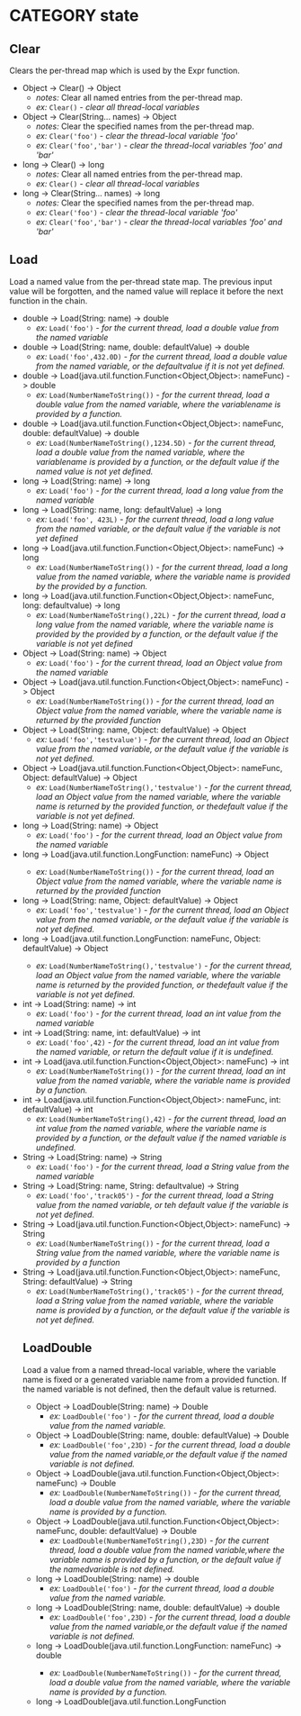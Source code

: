 # CATEGORY state
## Clear

Clears the per-thread map which is used by the Expr function.

- Object -> Clear() -> Object
  - *notes:* Clear all named entries from the per-thread map.
  - *ex:* `Clear()` - *clear all thread-local variables*
- Object -> Clear(String... names) -> Object
  - *notes:* Clear the specified names from the per-thread map.
  - *ex:* `Clear('foo')` - *clear the thread-local variable 'foo'*
  - *ex:* `Clear('foo','bar')` - *clear the thread-local variables 'foo' and 'bar'*
- long -> Clear() -> long
  - *notes:* Clear all named entries from the per-thread map.
  - *ex:* `Clear()` - *clear all thread-local variables*
- long -> Clear(String... names) -> long
  - *notes:* Clear the specified names from the per-thread map.
  - *ex:* `Clear('foo')` - *clear the thread-local variable 'foo'*
  - *ex:* `Clear('foo','bar')` - *clear the thread-local variables 'foo' and 'bar'*

## Load

Load a named value from the per-thread state map.
The previous input value will be forgotten, and the named value will replace it
before the next function in the chain.

- double -> Load(String: name) -> double
  - *ex:* `Load('foo')` - *for the current thread, load a double value from the named variable*
- double -> Load(String: name, double: defaultValue) -> double
  - *ex:* `Load('foo',432.0D)` - *for the current thread, load a double value from the named variable, or the defaultvalue if it is not yet defined.*
- double -> Load(java.util.function.Function<Object,Object>: nameFunc) -> double
  - *ex:* `Load(NumberNameToString())` - *for the current thread, load a double value from the named variable, where the variablename is provided by a function.*
- double -> Load(java.util.function.Function<Object,Object>: nameFunc, double: defaultValue) -> double
  - *ex:* `Load(NumberNameToString(),1234.5D)` - *for the current thread, load a double value from the named variable, where the variablename is provided by a function, or the default value if the named value is not yet defined.*
- long -> Load(String: name) -> long
  - *ex:* `Load('foo')` - *for the current thread, load a long value from the named variable*
- long -> Load(String: name, long: defaultValue) -> long
  - *ex:* `Load('foo', 423L)` - *for the current thread, load a long value from the named variable, or the default value if the variable is not yet defined*
- long -> Load(java.util.function.Function<Object,Object>: nameFunc) -> long
  - *ex:* `Load(NumberNameToString())` - *for the current thread, load a long value from the named variable, where the variable name is provided by the provided by a function.*
- long -> Load(java.util.function.Function<Object,Object>: nameFunc, long: defaultvalue) -> long
  - *ex:* `Load(NumberNameToString(),22L)` - *for the current thread, load a long value from the named variable, where the variable name is provided by the provided by a function, or the default value if the variable is not yet defined*
- Object -> Load(String: name) -> Object
  - *ex:* `Load('foo')` - *for the current thread, load an Object value from the named variable*
- Object -> Load(java.util.function.Function<Object,Object>: nameFunc) -> Object
  - *ex:* `Load(NumberNameToString())` - *for the current thread, load an Object value from the named variable, where the variable name is returned by the provided function*
- Object -> Load(String: name, Object: defaultValue) -> Object
  - *ex:* `Load('foo','testvalue')` - *for the current thread, load an Object value from the named variable, or the default value if the variable is not yet defined.*
- Object -> Load(java.util.function.Function<Object,Object>: nameFunc, Object: defaultValue) -> Object
  - *ex:* `Load(NumberNameToString(),'testvalue')` - *for the current thread, load an Object value from the named variable, where the variable name is returned by the provided function, or thedefault value if the variable is not yet defined.*
- long -> Load(String: name) -> Object
  - *ex:* `Load('foo')` - *for the current thread, load an Object value from the named variable*
- long -> Load(java.util.function.LongFunction<Object>: nameFunc) -> Object
  - *ex:* `Load(NumberNameToString())` - *for the current thread, load an Object value from the named variable, where the variable name is returned by the provided function*
- long -> Load(String: name, Object: defaultValue) -> Object
  - *ex:* `Load('foo','testvalue')` - *for the current thread, load an Object value from the named variable, or the default value if the variable is not yet defined.*
- long -> Load(java.util.function.LongFunction<Object>: nameFunc, Object: defaultValue) -> Object
  - *ex:* `Load(NumberNameToString(),'testvalue')` - *for the current thread, load an Object value from the named variable, where the variable name is returned by the provided function, or thedefault value if the variable is not yet defined.*
- int -> Load(String: name) -> int
  - *ex:* `Load('foo')` - *for the current thread, load an int value from the named variable*
- int -> Load(String: name, int: defaultValue) -> int
  - *ex:* `Load('foo',42)` - *for the current thread, load an int value from the named variable, or return the default value if it is undefined.*
- int -> Load(java.util.function.Function<Object,Object>: nameFunc) -> int
  - *ex:* `Load(NumberNameToString())` - *for the current thread, load an int value from the named variable, where the variable name is provided by a function.*
- int -> Load(java.util.function.Function<Object,Object>: nameFunc, int: defaultValue) -> int
  - *ex:* `Load(NumberNameToString(),42)` - *for the current thread, load an int value from the named variable, where the variable name is provided by a function, or the default value if the named variable is undefined.*
- String -> Load(String: name) -> String
  - *ex:* `Load('foo')` - *for the current thread, load a String value from the named variable*
- String -> Load(String: name, String: defaultvalue) -> String
  - *ex:* `Load('foo','track05')` - *for the current thread, load a String value from the named variable, or teh default value if the variable is not yet defined.*
- String -> Load(java.util.function.Function<Object,Object>: nameFunc) -> String
  - *ex:* `Load(NumberNameToString())` - *for the current thread, load a String value from the named variable, where the variable name is provided by a function*
- String -> Load(java.util.function.Function<Object,Object>: nameFunc, String: defaultValue) -> String
  - *ex:* `Load(NumberNameToString(),'track05')` - *for the current thread, load a String value from the named variable, where the variable name is provided by a function, or the default value if the variable is not yet defined.*

## LoadDouble

Load a value from a named thread-local variable, where the variable
name is fixed or a generated variable name from a provided function.
If the named variable is not defined, then the default value is returned.

- Object -> LoadDouble(String: name) -> Double
  - *ex:* `LoadDouble('foo')` - *for the current thread, load a double value from the named variable.*
- Object -> LoadDouble(String: name, double: defaultValue) -> Double
  - *ex:* `LoadDouble('foo',23D)` - *for the current thread, load a double value from the named variable,or the default value if the named variable is not defined.*
- Object -> LoadDouble(java.util.function.Function<Object,Object>: nameFunc) -> Double
  - *ex:* `LoadDouble(NumberNameToString())` - *for the current thread, load a double value from the named variable, where the variable name is provided by a function.*
- Object -> LoadDouble(java.util.function.Function<Object,Object>: nameFunc, double: defaultValue) -> Double
  - *ex:* `LoadDouble(NumberNameToString(),23D)` - *for the current thread, load a double value from the named variable,where the variable name is provided by a function, or the default value if the namedvariable is not defined.*
- long -> LoadDouble(String: name) -> double
  - *ex:* `LoadDouble('foo')` - *for the current thread, load a double value from the named variable.*
- long -> LoadDouble(String: name, double: defaultValue) -> double
  - *ex:* `LoadDouble('foo',23D)` - *for the current thread, load a double value from the named variable,or the default value if the named variable is not defined.*
- long -> LoadDouble(java.util.function.LongFunction<Object>: nameFunc) -> double
  - *ex:* `LoadDouble(NumberNameToString())` - *for the current thread, load a double value from the named variable, where the variable name is provided by a function.*
- long -> LoadDouble(java.util.function.LongFunction<Object>: nameFunc, double: defaultValue) -> double
  - *ex:* `LoadDouble(NumberNameToString(),23D)` - *for the current thread, load a double value from the named variable,where the variable name is provided by a function, or the default value if the namedvariable is not defined.*

## LoadFloat

Load a value from a named thread-local variable, where the variable
name is fixed or a generated variable name from a provided function.
If the named variable is not defined, then the default value is returned.

- Object -> LoadFloat(String: name) -> Float
  - *ex:* `LoadFloat('foo')` - *for the current thread, load a float value from the named variable.*
- Object -> LoadFloat(String: name, float: defaultValue) -> Float
  - *ex:* `LoadFloat('foo',23F)` - *for the current thread, load a float value from the named variable,or the default value if the named variable is not defined.*
- Object -> LoadFloat(java.util.function.Function<Object,Object>: nameFunc) -> Float
  - *ex:* `LoadFloat(NumberNameToString())` - *for the current thread, load a float value from the named variable,where the variable name is provided by a function.*
- Object -> LoadFloat(java.util.function.Function<Object,Object>: nameFunc, float: defaultValue) -> Float
  - *ex:* `LoadFloat(NumberNameToString(),23F)` - *for the current thread, load a float value from the named variable,where the variable name is provided by a function, or the default value if the namedvariable is not defined.*
- long -> LoadFloat(String: name) -> Float
  - *ex:* `LoadFloat('foo')` - *for the current thread, load a float value from the named variable.*
- long -> LoadFloat(String: name, float: defaultValue) -> Float
  - *ex:* `LoadFloat('foo',23F)` - *for the current thread, load a float value from the named variable,or the default value if the named variable is not defined.*
- long -> LoadFloat(java.util.function.LongFunction<Object>: nameFunc) -> Float
  - *ex:* `LoadFloat(NumberNameToString())` - *for the current thread, load a float value from the named variable,where the variable name is provided by a function.*
- long -> LoadFloat(java.util.function.LongFunction<Object>: nameFunc, float: defaultValue) -> Float
  - *ex:* `LoadFloat(NumberNameToString(),23F)` - *for the current thread, load a float value from the named variable,where the variable name is provided by a function, or the default value if the namedvariable is not defined.*

## LoadInteger

Load a value from a named thread-local variable, where the variable
name is fixed or a generated variable name from a provided function.
If the named variable is not defined, then the default value is returned.

- Object -> LoadInteger(String: name) -> Integer
  - *ex:* `LoadInteger('foo')` - *for the current thread, load an integer value from the named variable.*
- Object -> LoadInteger(String: name, int: defaultValue) -> Integer
  - *ex:* `LoadInteger('foo',42)` - *for the current thread, load an integer value from the named variable, or the default value if the named variable is not defined.*
- Object -> LoadInteger(java.util.function.Function<Object,Object>: nameFunc) -> Integer
  - *ex:* `LoadInteger(NumberNameToString())` - *for the current thread, load an integer value from the named variable,where the variable name is provided by a function.*
- Object -> LoadInteger(java.util.function.Function<Object,Object>: nameFunc, int: defaultValue) -> Integer
  - *ex:* `LoadInteger(NumberNameToString(),42)` - *for the current thread, load an integer value from the named variable,where the variable name is provided by a function, or the default value if the namedvariable is not defined.*
- long -> LoadInteger(String: name) -> int
  - *ex:* `LoadInteger('foo')` - *for the current thread, load an integer value from the named variable.*
- long -> LoadInteger(String: name, int: defaultValue) -> int
  - *ex:* `LoadInteger('foo',42)` - *for the current thread, load an integer value from the named variable, or the default value if the named variable is not defined.*
- long -> LoadInteger(java.util.function.LongFunction<Object>: nameFunc) -> int
  - *ex:* `LoadInteger(NumberNameToString())` - *for the current thread, load an integer value from the named variable,where the variable name is provided by a function.*
- long -> LoadInteger(java.util.function.LongFunction<Object>: nameFunc, int: defaultValue) -> int
  - *ex:* `LoadInteger(NumberNameToString(),42)` - *for the current thread, load an integer value from the named variable,where the variable name is provided by a function, or the default value if the namedvariable is not defined.*

## LoadLong

Load a value from a named thread-local variable, where the variable
name is fixed or a generated variable name from a provided function.
If the named variable is not defined, then the default value is returned.

- Object -> LoadLong(String: name) -> Long
  - *ex:* `LoadLong('foo',42L)` - *for the current thread, load a long value from the named variable.*
- Object -> LoadLong(String: name, long: defaultValue) -> Long
  - *ex:* `LoadLong('foo',42L)` - *for the current thread, load a long value from the named variable, or the default value if the named variable is not defined.*
- Object -> LoadLong(java.util.function.Function<Object,Object>: nameFunc) -> Long
  - *ex:* `LoadLong(NumberNameToString(),42L)` - *for the current thread, load a long value from the named variable,where the variable name is provided by a function.*
- Object -> LoadLong(java.util.function.Function<Object,Object>: nameFunc, long: defaultValue) -> Long
  - *ex:* `LoadLong(NumberNameToString(),42L)` - *for the current thread, load a long value from the named variable,where the variable name is provided by a function, or the default value if the namedvariable is not defined.*
- long -> LoadLong(String: name) -> long
  - *ex:* `LoadLong('foo',42L)` - *for the current thread, load a long value from the named variable.*
- long -> LoadLong(String: name, long: defaultValue) -> long
  - *ex:* `LoadLong('foo',42L)` - *for the current thread, load a long value from the named variable, or the default value if the named variable is not defined.*
- long -> LoadLong(java.util.function.LongFunction<Object>: nameFunc) -> long
  - *ex:* `LoadLong(NumberNameToString(),42L)` - *for the current thread, load a long value from the named variable,where the variable name is provided by a function.*
- long -> LoadLong(java.util.function.LongFunction<Object>: nameFunc, long: defaultValue) -> long
  - *ex:* `LoadLong(NumberNameToString(),42L)` - *for the current thread, load a long value from the named variable,where the variable name is provided by a function, or the default value if the namedvariable is not defined.*

## LoadString

Load a value from a named thread-local variable, where the variable
name is fixed or a generated variable name from a provided function.
If the named variable is not defined, then the default value is returned.

- Object -> LoadString(String: name) -> String
  - *ex:* `LoadString('foo','examplevalue')` - *for the current thread, load a String value from the named variable.*
- Object -> LoadString(String: name, String: defaultValue) -> String
  - *ex:* `LoadString('foo','examplevalue')` - *for the current thread, load a String value from the named variable, or the default value if the named variable is not defined.*
- Object -> LoadString(java.util.function.Function<Object,Object>: nameFunc) -> String
  - *ex:* `LoadString(NumberNameToString(),'examplevalue')` - *for the current thread, load a String value from the named variable, or the default value if the named variable is not defined.*
- Object -> LoadString(java.util.function.Function<Object,Object>: nameFunc, String: defaultValue) -> String
  - *ex:* `LoadString(NumberNameToString(),'examplevalue')` - *for the current thread, load a String value from the named variable,where the variable name is provided by a function, or the default value if the namedvariable is not defined.*
- long -> LoadString(String: name) -> String
  - *ex:* `LoadString('foo','examplevalue')` - *for the current thread, load a String value from the named variable.*
- long -> LoadString(String: name, String: defaultValue) -> String
  - *ex:* `LoadString('foo','examplevalue')` - *for the current thread, load a String value from the named variable, or the default value if the named variable is not defined.*
- long -> LoadString(java.util.function.LongFunction<Object>: nameFunc) -> String
  - *ex:* `LoadString(NumberNameToString(),'examplevalue')` - *for the current thread, load a String value from the named variable, or the default value if the named variable is not defined.*
- long -> LoadString(java.util.function.LongFunction<Object>: nameFunc, String: defaultValue) -> String
  - *ex:* `LoadString(NumberNameToString(),'examplevalue')` - *for the current thread, load a String value from the named variable,where the variable name is provided by a function, or the default value if the namedvariable is not defined.*

## Save

Save the current input value at this point in the function chain to a thread-local variable name.
The input value is unchanged, and available for the next function in the chain to use as-is.

- double -> Save(String: name) -> double
  - *ex:* `Save('foo')` - *for the current thread, save the current double value to the named variable.*
- double -> Save(java.util.function.Function<Object,Object>: nameFunc) -> double
  - *ex:* `Save(NumberNameToString())` - *for the current thread, save the current double value to the name 'foo' in this thread, where the variable name is provided by a function.*
- long -> Save(String: name) -> long
  - *ex:* `Save('foo')` - *save the current long value to the name 'foo' in this thread*
- long -> Save(java.util.function.Function<Object,Object>: nameFunc) -> long
  - *ex:* `Save(NumberNameToString())` - *save the current long value to the name generated by the function given.*
- Object -> Save(String: name) -> Object
  - *ex:* `Save('foo')` - *for the current thread, save the input object value to the named variable*
- Object -> Save(java.util.function.Function<Object,Object>: nameFunc) -> Object
  - *ex:* `Save(NumberNameToString())` - *for the current thread, save the current input object value to the named variable,where the variable name is provided by a function.*
- long -> Save(String: name) -> long
  - *ex:* `Save('foo')` - *for the current thread, save the input object value to the named variable*
- long -> Save(java.util.function.LongFunction<Object>: nameFunc) -> long
  - *ex:* `Save(NumberNameToString())` - *for the current thread, save the current input object value to the named variable,where the variable name is provided by a function.*
- int -> Save(String: name) -> int
  - *ex:* `Save('foo')` - *save the current int value to the name 'foo' in this thread*
- int -> Save(java.util.function.Function<Object,Object>: nameFunc) -> int
  - *ex:* `Save(NumberNameToString())` - *save the current int value to a named variable in this thread,where the variable name is provided by a function.*
- String -> Save(String: name) -> String
  - *ex:* `Save('foo')` - *save the current String value to the name 'foo' in this thread*
- String -> Save(java.util.function.Function<Object,Object>: nameFunc) -> String
  - *ex:* `Save(NumberNameToString())` - *save the current String value to a named variable in this thread, where the variable name is provided by a function*

## Show

Show diagnostic values for the thread-local variable map.

- Object -> Show() -> String
  - *ex:* `Show()` - *Show all values in a json-like format*
- Object -> Show(String... names) -> String
  - *ex:* `Show('foo')` - *Show only the 'foo' value in a json-like format*
  - *ex:* `Show('foo','bar')` - *Show the 'foo' and 'bar' values in a json-like format*
- long -> Show() -> String
  - *ex:* `Show()` - *Show all values in a json-like format*
- long -> Show(String... names) -> String
  - *ex:* `Show('foo')` - *Show only the 'foo' value in a json-like format*
  - *ex:* `Show('foo','bar')` - *Show the 'foo' and 'bar' values in a json-like format*

## Swap

Load a named value from the per-thread state map.
The previous input value will be stored in the named value, and the previously
stored value will be returned. A default value to return may be provided
in case there was no previously stored value under the given name.

- long -> Swap(String: name) -> long
  - *ex:* `Swap('foo')` - *for the current thread, swap the input value with the named variable and returned the named variable.*
- long -> Swap(String: name, long: defaultValue) -> long
  - *ex:* `Swap('foo',234L)` - *for the current thread, swap the input value with the named variable and returned the named variable,or the default value if the named variable is not defined.*
- long -> Swap(java.util.function.LongFunction<String>: nameFunc) -> long
  - *ex:* `Swap(NumberNameToString())` - *for the current thread, swap the input value with the named variable and returned the named variable, where the variable name is generated by the provided function.*
- long -> Swap(java.util.function.LongFunction<String>: nameFunc, long: defaultValue) -> long
  - *ex:* `Swap(NumberNameToString(), 234L)` - *for the current thread, swap the input value with the named variable and returned the named variable, where the variable name is generated by the provided function, or the default value if the named variable is not defined.*
- Object -> Swap(String: name) -> Object
  - *ex:* `Swap('foo')` - *for the current thread, swap the input value with the named variable and returned the named variable*
- Object -> Swap(String: name, Object: defaultValue) -> Object
  - *ex:* `Swap('foo','examplevalue')` - *for the current thread, swap the input value with the named variable and returned the named variable, or return the default value if the named value is not defined.*
- Object -> Swap(java.util.function.Function<Object,Object>: nameFunc) -> Object
  - *ex:* `Swap(NumberNameToString())` - *for the current thread, swap the input value with the named variable and returned the named variable, where the variable name is generated by the provided function.*
- Object -> Swap(java.util.function.Function<Object,Object>: nameFunc, Object: defaultValue) -> Object
  - *ex:* `Swap(NumberNameToString(),'examplevalue')` - *for the current thread, swap the input value with the named variable and returned the named variable, where the variable name is generated by the provided function, or the default value if the named value is not defined.*
- long -> Swap(String: name) -> Object
  - *ex:* `Swap('foo')` - *for the current thread, swap the input value with the named variable and returned the named variable*
- long -> Swap(String: name, Object: defaultValue) -> Object
  - *ex:* `Swap('foo','examplevalue')` - *for the current thread, swap the input value with the named variable and returned the named variable, or return the default value if the named value is not defined.*
- long -> Swap(java.util.function.LongFunction<Object>: nameFunc) -> Object
  - *ex:* `Swap(NumberNameToString())` - *for the current thread, swap the input value with the named variable and returned the named variable, where the variable name is generated by the provided function.*
- long -> Swap(java.util.function.LongFunction<Object>: nameFunc, Object: defaultValue) -> Object
  - *ex:* `Swap(NumberNameToString(),'examplevalue')` - *for the current thread, swap the input value with the named variable and returned the named variable, where the variable name is generated by the provided function, or the default value if the named value is not defined.*

